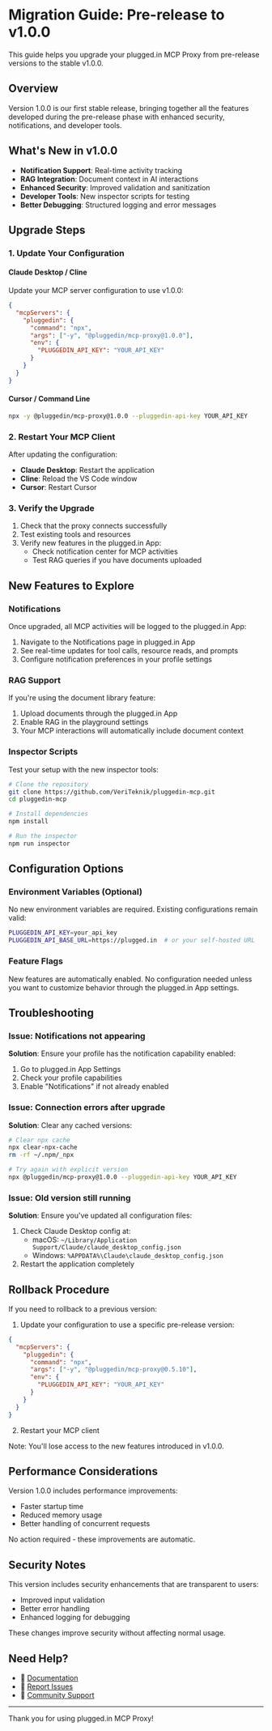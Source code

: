 # Migration Guide: Pre-release to v1.0.0

This guide helps you upgrade your plugged.in MCP Proxy from pre-release versions to the stable v1.0.0.

## Overview

Version 1.0.0 is our first stable release, bringing together all the features developed during the pre-release phase with enhanced security, notifications, and developer tools.

## What's New in v1.0.0

- **Notification Support**: Real-time activity tracking
- **RAG Integration**: Document context in AI interactions
- **Enhanced Security**: Improved validation and sanitization
- **Developer Tools**: New inspector scripts for testing
- **Better Debugging**: Structured logging and error messages

## Upgrade Steps

### 1. Update Your Configuration

#### Claude Desktop / Cline

Update your MCP server configuration to use v1.0.0:

```json
{
  "mcpServers": {
    "pluggedin": {
      "command": "npx",
      "args": ["-y", "@pluggedin/mcp-proxy@1.0.0"],
      "env": {
        "PLUGGEDIN_API_KEY": "YOUR_API_KEY"
      }
    }
  }
}
```

#### Cursor / Command Line

```bash
npx -y @pluggedin/mcp-proxy@1.0.0 --pluggedin-api-key YOUR_API_KEY
```

### 2. Restart Your MCP Client

After updating the configuration:
- **Claude Desktop**: Restart the application
- **Cline**: Reload the VS Code window
- **Cursor**: Restart Cursor

### 3. Verify the Upgrade

1. Check that the proxy connects successfully
2. Test existing tools and resources
3. Verify new features in the plugged.in App:
   - Check notification center for MCP activities
   - Test RAG queries if you have documents uploaded

## New Features to Explore

### Notifications

Once upgraded, all MCP activities will be logged to the plugged.in App:
1. Navigate to the Notifications page in plugged.in App
2. See real-time updates for tool calls, resource reads, and prompts
3. Configure notification preferences in your profile settings

### RAG Support

If you're using the document library feature:
1. Upload documents through the plugged.in App
2. Enable RAG in the playground settings
3. Your MCP interactions will automatically include document context

### Inspector Scripts

Test your setup with the new inspector tools:

```bash
# Clone the repository
git clone https://github.com/VeriTeknik/pluggedin-mcp.git
cd pluggedin-mcp

# Install dependencies
npm install

# Run the inspector
npm run inspector
```

## Configuration Options

### Environment Variables (Optional)

No new environment variables are required. Existing configurations remain valid:

```bash
PLUGGEDIN_API_KEY=your_api_key
PLUGGEDIN_API_BASE_URL=https://plugged.in  # or your self-hosted URL
```

### Feature Flags

New features are automatically enabled. No configuration needed unless you want to customize behavior through the plugged.in App settings.

## Troubleshooting

### Issue: Notifications not appearing

**Solution**: Ensure your profile has the notification capability enabled:
1. Go to plugged.in App Settings
2. Check your profile capabilities
3. Enable "Notifications" if not already enabled

### Issue: Connection errors after upgrade

**Solution**: Clear any cached versions:
```bash
# Clear npx cache
npx clear-npx-cache
rm -rf ~/.npm/_npx

# Try again with explicit version
npx @pluggedin/mcp-proxy@1.0.0 --pluggedin-api-key YOUR_API_KEY
```

### Issue: Old version still running

**Solution**: Ensure you've updated all configuration files:
1. Check Claude Desktop config at:
   - macOS: `~/Library/Application Support/Claude/claude_desktop_config.json`
   - Windows: `%APPDATA%\Claude\claude_desktop_config.json`
2. Restart the application completely

## Rollback Procedure

If you need to rollback to a previous version:

1. Update your configuration to use a specific pre-release version:
```json
{
  "mcpServers": {
    "pluggedin": {
      "command": "npx",
      "args": ["-y", "@pluggedin/mcp-proxy@0.5.10"],
      "env": {
        "PLUGGEDIN_API_KEY": "YOUR_API_KEY"
      }
    }
  }
}
```

2. Restart your MCP client

Note: You'll lose access to the new features introduced in v1.0.0.

## Performance Considerations

Version 1.0.0 includes performance improvements:
- Faster startup time
- Reduced memory usage
- Better handling of concurrent requests

No action required - these improvements are automatic.

## Security Notes

This version includes security enhancements that are transparent to users:
- Improved input validation
- Better error handling
- Enhanced logging for debugging

These changes improve security without affecting normal usage.

## Need Help?

- 📖 [Documentation](https://github.com/VeriTeknik/pluggedin-mcp)
- 🐛 [Report Issues](https://github.com/VeriTeknik/pluggedin-mcp/issues)
- 💬 [Community Support](https://github.com/VeriTeknik/pluggedin-mcp/discussions)

---

Thank you for using plugged.in MCP Proxy!